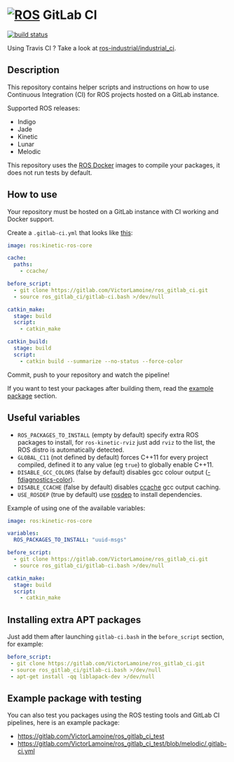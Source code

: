 [![ROS](http://www.ros.org/wp-content/uploads/2013/10/rosorg-logo1.png)](http://www.ros.org/) GitLab CI
===

[![build status](https://gitlab.com/VictorLamoine/ros_gitlab_ci/badges/master/build.svg)](https://gitlab.com/VictorLamoine/ros_gitlab_ci/commits/master)

Using Travis CI ? Take a look at [ros-industrial/industrial_ci](https://github.com/ros-industrial/industrial_ci).

## Description
This repository contains helper scripts and instructions on how to use Continuous Integration (CI) for ROS projects hosted on a GitLab instance.

Supported ROS releases:
- Indigo
- Jade
- Kinetic
- Lunar
- Melodic

This repository uses the [ROS Docker](https://hub.docker.com/_/ros/) images to compile your packages, it does not run tests by default.

## How to use
Your repository must be hosted on a GitLab instance with CI working and Docker support.

Create a `.gitlab-ci.yml` that looks like [this](/.gitlab-ci.yml):

```yml
image: ros:kinetic-ros-core

cache:
  paths:
    - ccache/

before_script:
  - git clone https://gitlab.com/VictorLamoine/ros_gitlab_ci.git
  - source ros_gitlab_ci/gitlab-ci.bash >/dev/null

catkin_make:
  stage: build
  script:
    - catkin_make

catkin_build:
  stage: build
  script:
    - catkin build --summarize --no-status --force-color
```
Commit, push to your repository and watch the pipeline!

If you want to test your packages after building them, read the [example package](#example-package-with-testing) section.

## Useful variables
- `ROS_PACKAGES_TO_INSTALL` (empty by default) specify extra ROS packages to install, for `ros-kinetic-rviz` just add `rviz` to the list, the ROS distro is automatically detected.
- `GLOBAL_C11` (not defined by default) forces C++11 for every project compiled, defined it to any value (eg `true`) to globally enable C++11.
- `DISABLE_GCC_COLORS` (false by default) disables gcc colour output ([-fdiagnostics-color](https://gcc.gnu.org/onlinedocs/gcc/Diagnostic-Message-Formatting-Options.html)).
- `DISABLE_CCACHE` (false by default) disables [ccache](https://ccache.samba.org/) gcc output caching.
- `USE_ROSDEP` (true by default) use [rosdep](http://wiki.ros.org/rosdep/) to install dependencies.

Example of using one of the available variables:
```yml
image: ros:kinetic-ros-core

variables:
  ROS_PACKAGES_TO_INSTALL: "uuid-msgs"

before_script:
  - git clone https://gitlab.com/VictorLamoine/ros_gitlab_ci.git
  - source ros_gitlab_ci/gitlab-ci.bash >/dev/null

catkin_make:
  stage: build
  script:
    - catkin_make
```

## Installing extra APT packages
Just add them after launching `gitlab-ci.bash` in the `before_script` section, for example:

```yml
before_script:
 - git clone https://gitlab.com/VictorLamoine/ros_gitlab_ci.git
 - source ros_gitlab_ci/gitlab-ci.bash >/dev/null
 - apt-get install -qq liblapack-dev >/dev/null
```

## Example package with testing
You can also test you packages using the ROS testing tools and GitLab CI pipelines, here is an example package:
- https://gitlab.com/VictorLamoine/ros_gitlab_ci_test
- https://gitlab.com/VictorLamoine/ros_gitlab_ci_test/blob/melodic/.gitlab-ci.yml
